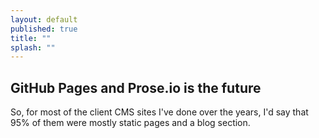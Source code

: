 ```yaml
---
layout: default
published: true
title: ""
splash: ""
---
```


## GitHub Pages and Prose.io is the future

So, for most of the client CMS sites I've done over the years, I'd say that 95% of them were mostly static pages and a blog section.
